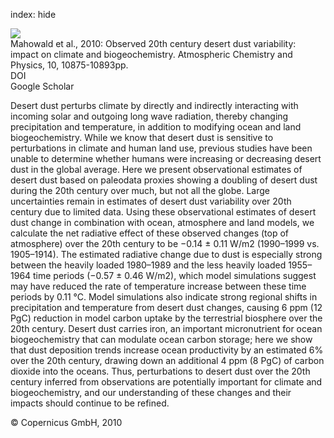 index: hide

<div class="Citation">
    <div class="Citation-thumb CitationThumb-linked"  data-href="https://doi.org/10.5194/acp-10-10875-2010">
      <img src="https://static.claimspace.cloud/climate-study-static/refs/thumbs/7/Mahowald_et_al_2010-thumb.png" />
    </div>

  <div class="Citation-body">
    <div class="Citation-text">Mahowald et al., 2010: Observed 20th century desert dust variability: impact on climate and biogeochemistry. <span class="Article-journal">Atmospheric Chemistry and Physics, </span><span class="Article-volume">10, </span>10875-10893pp.</div>
    <div class="Citation-links">
      <div class="CitationLink" data-href="https://doi.org/10.5194/acp-10-10875-2010">
        <div class="CitationLink-icon CitationLink-Doi"></div>
        <div class="CitationLink-text">DOI</div>
      </div>
      <div class="CitationLink" data-href="https://scholar.google.com/scholar?q=10.5194/acp-10-10875-2010">
        <div class="CitationLink-icon CitationLink-Scholar"></div>
        <div class="CitationLink-text">Google Scholar</div>
      </div>
    </div>
  </div>
</div>

Desert dust perturbs climate by directly and indirectly interacting with incoming solar and outgoing long wave radiation, thereby changing precipitation and temperature, in addition to modifying ocean and land biogeochemistry. While we know that desert dust is sensitive to perturbations in climate and human land use, previous studies have been unable to determine whether humans were increasing or decreasing desert dust in the global average. Here we present observational estimates of desert dust based on paleodata proxies showing a doubling of desert dust during the 20th century over much, but not all the globe. Large uncertainties remain in estimates of desert dust variability over 20th century due to limited data. Using these observational estimates of desert dust change in combination with ocean, atmosphere and land models, we calculate the net radiative effect of these observed changes (top of atmosphere) over the 20th century to be −0.14 ± 0.11 W/m2 (1990–1999 vs. 1905–1914). The estimated radiative change due to dust is especially strong between the heavily loaded 1980–1989 and the less heavily loaded 1955–1964 time periods (−0.57 ± 0.46 W/m2), which model simulations suggest may have reduced the rate of temperature increase between these time periods by 0.11 °C. Model simulations also indicate strong regional shifts in precipitation and temperature from desert dust changes, causing 6 ppm (12 PgC) reduction in model carbon uptake by the terrestrial biosphere over the 20th century. Desert dust carries iron, an important micronutrient for ocean biogeochemistry that can modulate ocean carbon storage; here we show that dust deposition trends increase ocean productivity by an estimated 6% over the 20th century, drawing down an additional 4 ppm (8 PgC) of carbon dioxide into the oceans. Thus, perturbations to desert dust over the 20th century inferred from observations are potentially important for climate and biogeochemistry, and our understanding of these changes and their impacts should continue to be refined.

<div class="Citation-copy">
&copy; Copernicus GmbH, 2010
</div>
